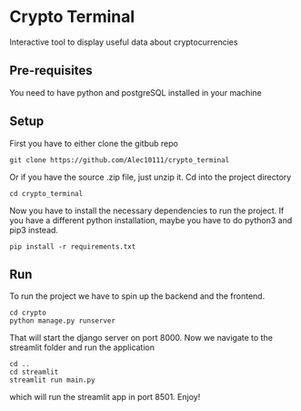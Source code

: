 # Crypto Terminal
Interactive tool to display useful data about cryptocurrencies

## Pre-requisites
You need to have python and postgreSQL installed in your machine
## Setup
First you have to either clone the gitbub repo
```console
git clone https://github.com/Alec10111/crypto_terminal
```
Or if you have the source .zip file, just unzip it.
Cd into the project directory
```console
cd crypto_terminal
```
Now you have to install the necessary dependencies to run the project. If you have a different python installation, maybe you have to do python3 and pip3 instead.
```console
pip install -r requirements.txt
```
## Run
To run the project we have to spin up the backend and the frontend.
```console
cd crypto
python manage.py runserver
```
That will start the django server on port 8000. Now we navigate to the streamlit folder and run the application
```console
cd ..
cd streamlit
streamlit run main.py
```
which will run the streamlit app in port 8501.
Enjoy!